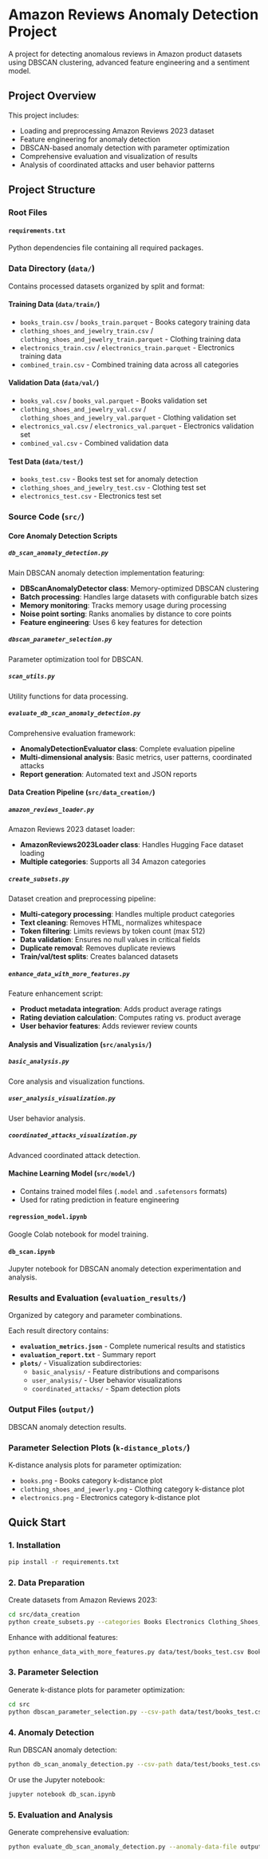 # Amazon Reviews Anomaly Detection Project

A project for detecting anomalous reviews in Amazon product datasets using DBSCAN clustering, advanced feature engineering and a sentiment model. 

## Project Overview

This project includes:
- Loading and preprocessing Amazon Reviews 2023 dataset
- Feature engineering for anomaly detection
- DBSCAN-based anomaly detection with parameter optimization
- Comprehensive evaluation and visualization of results
- Analysis of coordinated attacks and user behavior patterns

## Project Structure

### Root Files

#### `requirements.txt`
Python dependencies file containing all required packages.

### Data Directory (`data/`)

Contains processed datasets organized by split and format:

#### Training Data (`data/train/`)
- `books_train.csv` / `books_train.parquet` - Books category training data
- `clothing_shoes_and_jewelry_train.csv` / `clothing_shoes_and_jewelry_train.parquet` - Clothing training data
- `electronics_train.csv` / `electronics_train.parquet` - Electronics training data
- `combined_train.csv` - Combined training data across all categories

#### Validation Data (`data/val/`)
- `books_val.csv` / `books_val.parquet` - Books validation set
- `clothing_shoes_and_jewelry_val.csv` / `clothing_shoes_and_jewelry_val.parquet` - Clothing validation set
- `electronics_val.csv` / `electronics_val.parquet` - Electronics validation set
- `combined_val.csv` - Combined validation data

#### Test Data (`data/test/`)
- `books_test.csv` - Books test set for anomaly detection
- `clothing_shoes_and_jewelry_test.csv` - Clothing test set
- `electronics_test.csv` - Electronics test set

### Source Code (`src/`)

#### Core Anomaly Detection Scripts

##### `db_scan_anomaly_detection.py`
Main DBSCAN anomaly detection implementation featuring:
- **DBScanAnomalyDetector class**: Memory-optimized DBSCAN clustering
- **Batch processing**: Handles large datasets with configurable batch sizes
- **Memory monitoring**: Tracks memory usage during processing
- **Noise point sorting**: Ranks anomalies by distance to core points
- **Feature engineering**: Uses 6 key features for detection

##### `dbscan_parameter_selection.py`
Parameter optimization tool for DBSCAN.

##### `scan_utils.py`
Utility functions for data processing.

##### `evaluate_db_scan_anomaly_detection.py`
Comprehensive evaluation framework:
- **AnomalyDetectionEvaluator class**: Complete evaluation pipeline
- **Multi-dimensional analysis**: Basic metrics, user patterns, coordinated attacks
- **Report generation**: Automated text and JSON reports

#### Data Creation Pipeline (`src/data_creation/`)

##### `amazon_reviews_loader.py`
Amazon Reviews 2023 dataset loader:
- **AmazonReviews2023Loader class**: Handles Hugging Face dataset loading
- **Multiple categories**: Supports all 34 Amazon categories

##### `create_subsets.py`
Dataset creation and preprocessing pipeline:
- **Multi-category processing**: Handles multiple product categories
- **Text cleaning**: Removes HTML, normalizes whitespace
- **Token filtering**: Limits reviews by token count (max 512)
- **Data validation**: Ensures no null values in critical fields
- **Duplicate removal**: Removes duplicate reviews
- **Train/val/test splits**: Creates balanced datasets

##### `enhance_data_with_more_features.py`
Feature enhancement script:
- **Product metadata integration**: Adds product average ratings
- **Rating deviation calculation**: Computes rating vs. product average
- **User behavior features**: Adds reviewer review counts

#### Analysis and Visualization (`src/analysis/`)

##### `basic_analysis.py`
Core analysis and visualization functions.

##### `user_analysis_visualization.py`
User behavior analysis.


##### `coordinated_attacks_visualization.py`
Advanced coordinated attack detection.

#### Machine Learning Model (`src/model/`)
- Contains trained model files (`.model` and `.safetensors` formats)
- Used for rating prediction in feature engineering

#### `regression_model.ipynb`
Google Colab notebook for model training.

#### `db_scan.ipynb`
Jupyter notebook for DBSCAN anomaly detection experimentation and analysis.

### Results and Evaluation (`evaluation_results/`)

Organized by category and parameter combinations.

Each result directory contains:
- **`evaluation_metrics.json`** - Complete numerical results and statistics
- **`evaluation_report.txt`** - Summary report
- **`plots/`** - Visualization subdirectories:
  - `basic_analysis/` - Feature distributions and comparisons
  - `user_analysis/` - User behavior visualizations
  - `coordinated_attacks/` - Spam detection plots

### Output Files (`output/`)

DBSCAN anomaly detection results.

### Parameter Selection Plots (`k-distance_plots/`)

K-distance analysis plots for parameter optimization:
- `books.png` - Books category k-distance plot
- `clothing_shoes_and_jewerly.png` - Clothing category k-distance plot
- `electronics.png` - Electronics category k-distance plot

## Quick Start

### 1. Installation

```bash
pip install -r requirements.txt
```

### 2. Data Preparation

Create datasets from Amazon Reviews 2023:
```bash
cd src/data_creation
python create_subsets.py --categories Books Electronics Clothing_Shoes_and_Jewelry --train-samples 10000 --test-samples 30000
```

Enhance with additional features:
```bash
python enhance_data_with_more_features.py data/test/books_test.csv Books
```

### 3. Parameter Selection

Generate k-distance plots for parameter optimization:
```bash
cd src
python dbscan_parameter_selection.py --csv-path data/test/books_test.csv --plot k-distance_plots/books.png
```

### 4. Anomaly Detection

Run DBSCAN anomaly detection:
```bash
python db_scan_anomaly_detection.py --csv-path data/test/books_test.csv --eps 0.6 --min-samples 12 --batch-size 100000 --out output/books_test_scan_anomalies.csv
```

Or use the Jupyter notebook:
```bash
jupyter notebook db_scan.ipynb
```

### 5. Evaluation and Analysis

Generate comprehensive evaluation:
```bash
python evaluate_db_scan_anomaly_detection.py --anomaly-data-file output/books_test_scan_anomalies_eps_0.6_min_samples_12_batch_size_100000.csv --original-data data/test/books_test.csv --category books --output-dir evaluation_results
```